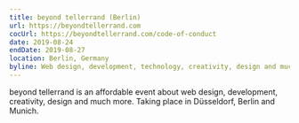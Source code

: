 ```yaml
---
title: beyond tellerrand (Berlin)
url: https://beyondtellerrand.com
cocUrl: https://beyondtellerrand.com/code-of-conduct
date: 2019-08-24
endDate: 2019-08-27
location: Berlin, Germany
byline: Web design, development, technology, creativity, design and much more
---
```

beyond tellerrand is an affordable event about web design, development, creativity, design and much more. Taking place in Düsseldorf, Berlin and Munich.
